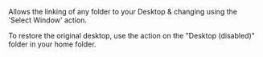 Allows the linking of any folder to your Desktop & changing using the
'Select Window' action.

To restore the original desktop, use the action on the "Desktop
(disabled)" folder in your home folder.